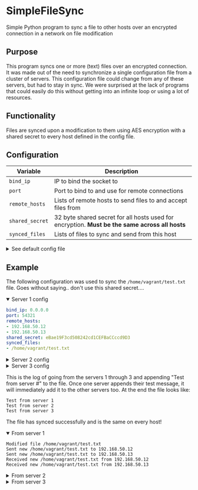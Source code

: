 # SimpleFileSync
Simple Python program to sync a file to other hosts over an encrypted connection in a network on file modification

## Purpose
This program syncs one or more (text) files over an encrypted connection. It was made out of the need to synchronize a single configuration file from a cluster of servers. This configuration file could change from any of these servers, but had to stay in sync. We were surprised at the lack of programs that could easily do this without getting into an infinite loop or using a lot of resources.

## Functionality
Files are synced upon a modification to them using AES encryption with a shared secret to every host defined in the config file. 

## Configuration
| Variable| Description |
|---|---|
| `bind_ip` | IP to bind the socket to |
| `port` | Port to bind to and use for remote connections |
| `remote_hosts` | Lists of remote hosts to send files to and accept files from |
| `shared_secret` | 32 byte shared secret for all hosts used for encryption. **Must be the same across all hosts** |
| `synced_files` | Lists of files to sync and send from this host |


<details><summary>See default config file</summary><p>

## sync.yaml
```yaml
bind_ip: 0.0.0.0
port: 54321
remote_hosts:
- 10.10.10.1
- 10.10.10.2
shared_secret: 
synced_files:
- /home/user/test.txt
```
</p></details>

## Example
The following configuration was used to sync the `/home/vagrant/test.txt` file.
Goes without saying.. don't use this shared secret....

<details open><summary>Server 1 config</summary><p>

```yaml
bind_ip: 0.0.0.0
port: 54321
remote_hosts:
- 192.168.50.12
- 192.168.50.13
shared_secret: eBae19F3cd508242cd1CEFBaCCccd9D3
synced_files:
- /home/vagrant/test.txt
```
</p></details>

<details><summary>Server 2 config</summary><p>

```yaml
bind_ip: 0.0.0.0
port: 54321
remote_hosts:
- 192.168.50.11
- 192.168.50.13
shared_secret: eBae19F3cd508242cd1CEFBaCCccd9D3
synced_files:
- /home/vagrant/test.txt
```
</p></details>

<details><summary>Server 3 config</summary><p>

```yaml
bind_ip: 0.0.0.0
port: 54321
remote_hosts:
- 192.168.50.11
- 192.168.50.12
shared_secret: eBae19F3cd508242cd1CEFBaCCccd9D3
synced_files:
- /home/vagrant/test.txt
```
</p></details>

This is the log of going from the servers 1 through 3 and appending "Test from server #" to the file. Once one server appends their test message, it will immediately add it to the other servers too. At the end the file looks like:
```
Test from server 1
Test from server 2
Test from server 3
```
The file has synced successfully and is the same on every host!

<details open><summary>From server 1</summary><p>

```
Modified file /home/vagrant/test.txt
Sent new /home/vagrant/test.txt to 192.168.50.12
Sent new /home/vagrant/test.txt to 192.168.50.13
Received new /home/vagrant/test.txt from 192.168.50.12
Received new /home/vagrant/test.txt from 192.168.50.13
```
</p></details>

<details><summary>From server 2</summary><p>

```
Received new /home/vagrant/test.txt from 192.168.50.11
Modified file /home/vagrant/test.txt
Sent new /home/vagrant/test.txt to 192.168.50.11
Sent new /home/vagrant/test.txt to 192.168.50.13
Received new /home/vagrant/test.txt from 192.168.50.13
```
</p></details>

<details><summary>From server 3</summary><p>

```
Received new /home/vagrant/test.txt from 192.168.50.11
Received new /home/vagrant/test.txt from 192.168.50.12
Modified file /home/vagrant/test.txt
Sent new /home/vagrant/test.txt to 192.168.50.11
Sent new /home/vagrant/test.txt to 192.168.50.12
```
</p></details>
